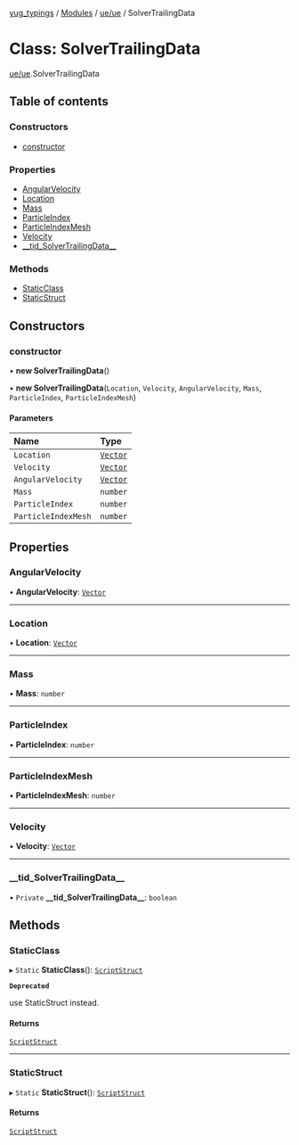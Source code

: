 [yug_typings](../README.md) / [Modules](../modules.md) / [ue/ue](../modules/ue_ue.md) / SolverTrailingData

# Class: SolverTrailingData

[ue/ue](../modules/ue_ue.md).SolverTrailingData

## Table of contents

### Constructors

- [constructor](ue_ue.SolverTrailingData.md#constructor)

### Properties

- [AngularVelocity](ue_ue.SolverTrailingData.md#angularvelocity)
- [Location](ue_ue.SolverTrailingData.md#location)
- [Mass](ue_ue.SolverTrailingData.md#mass)
- [ParticleIndex](ue_ue.SolverTrailingData.md#particleindex)
- [ParticleIndexMesh](ue_ue.SolverTrailingData.md#particleindexmesh)
- [Velocity](ue_ue.SolverTrailingData.md#velocity)
- [\_\_tid\_SolverTrailingData\_\_](ue_ue.SolverTrailingData.md#__tid_solvertrailingdata__)

### Methods

- [StaticClass](ue_ue.SolverTrailingData.md#staticclass)
- [StaticStruct](ue_ue.SolverTrailingData.md#staticstruct)

## Constructors

### constructor

• **new SolverTrailingData**()

• **new SolverTrailingData**(`Location`, `Velocity`, `AngularVelocity`, `Mass`, `ParticleIndex`, `ParticleIndexMesh`)

#### Parameters

| Name | Type |
| :------ | :------ |
| `Location` | [`Vector`](ue_ue_s.Vector.md) |
| `Velocity` | [`Vector`](ue_ue_s.Vector.md) |
| `AngularVelocity` | [`Vector`](ue_ue_s.Vector.md) |
| `Mass` | `number` |
| `ParticleIndex` | `number` |
| `ParticleIndexMesh` | `number` |

## Properties

### AngularVelocity

• **AngularVelocity**: [`Vector`](ue_ue_s.Vector.md)

___

### Location

• **Location**: [`Vector`](ue_ue_s.Vector.md)

___

### Mass

• **Mass**: `number`

___

### ParticleIndex

• **ParticleIndex**: `number`

___

### ParticleIndexMesh

• **ParticleIndexMesh**: `number`

___

### Velocity

• **Velocity**: [`Vector`](ue_ue_s.Vector.md)

___

### \_\_tid\_SolverTrailingData\_\_

• `Private` **\_\_tid\_SolverTrailingData\_\_**: `boolean`

## Methods

### StaticClass

▸ `Static` **StaticClass**(): [`ScriptStruct`](ue_ue.ScriptStruct.md)

**`Deprecated`**

use StaticStruct instead.

#### Returns

[`ScriptStruct`](ue_ue.ScriptStruct.md)

___

### StaticStruct

▸ `Static` **StaticStruct**(): [`ScriptStruct`](ue_ue.ScriptStruct.md)

#### Returns

[`ScriptStruct`](ue_ue.ScriptStruct.md)
